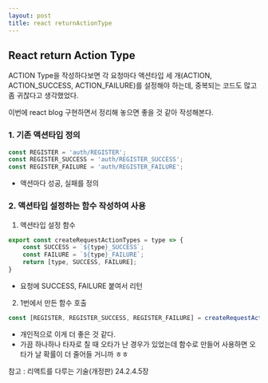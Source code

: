 ```yaml
---
layout: post
title: react returnActionType
---
```




## React return Action Type ##



ACTION Type을 작성하다보면 각 요청마다 액션타입  세 개(ACTION, ACTION_SUCCESS, ACTION_FAILURE)를 설정해야 하는데, 중복되는 코드도 많고 좀 귀찮다고 생각했었다. 

이번에 react blog 구현하면서 정리해 놓으면 좋을 것 같아 작성해본다.

### 1. 기존 액션타입 정의

```javascript
const REGISTER = 'auth/REGISTER';
const REGISTER_SUCCESS = 'auth/REGISTER_SUCCESS';
const REGISTER_FAILURE = 'auth/REGISTER_FAILURE';
```



- 액션마다 성공, 실패를 정의







### 2. 액션타입 설정하는 함수 작성하여 사용

1. 액션타입 설정 함수

```javascript
export const createRequestActionTypes = type => {
    const SUCCESS = `${type}_SUCCESS`;
    const FAILURE = `${type}_FAILURE`;
    return [type, SUCCESS, FAILURE];
}
```

- 요청에 SUCCESS, FAILURE 붙여서 리턴





2. 1번에서 만든 함수 호출

```javascript
const [REGISTER, REGISTER_SUCCESS, REGISTER_FAILURE] = createRequestActionTypes('auth/REGISTER');
```

- 개인적으로 이게 더 좋은 것 같다. 
- 가끔 하나하나 타자로 칠 때 오타가 난 경우가 있었는데 함수로 만들어 사용하면 오타가 날 확률이 더 줄어들 거니까 ㅎㅎ













참고 : 리액트를 다루는 기술(개정판) 24.2.4.5장

